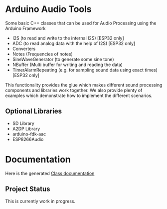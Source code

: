 # Arduino Audio Tools

Some basic C++ classes that can be used for Audio Processing using the Arduino Framework

- I2S (to read and write to the internal I2S) [ESP32 only]
- ADC (to read analog data with the help of I2S) [ESP32 only]
- Converters
- Notes (Frequencies of notes)
- SineWaveGenerator (to generate some sine tone)
- NBuffer (Multi buffer for writing and reading the data)
- TimerAlarmRepeating (e.g. for sampling sound data using exact times) [ESP32 only]

This functionality provides the glue which makes different sound processing components and libraries work together.
We also provide plenty of examples which demonstrate how to implement the different scenarios.

## Optional Libraries

- SD Library
- A2DP Library
- arduino-fdk-aac
- ESP8266Audio

# Documentation

Here is the generated [Class documentation](https://pschatzmann.github.io/arduino-sound-tools/html)

## Project Status

This is currently work in progress. 


